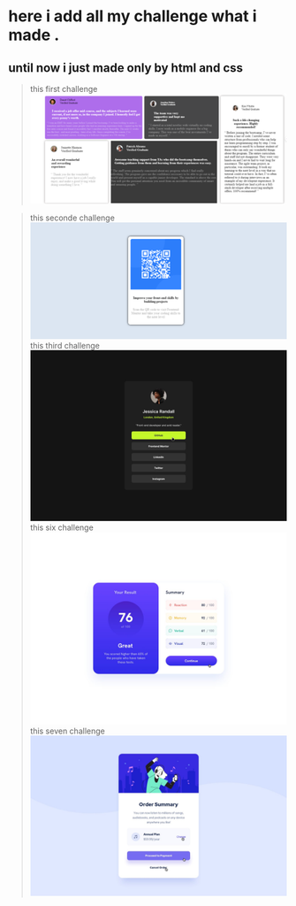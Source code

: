 # here i add all my challenge what i made .
## until now i just made only by html and css 

> this first challenge 
![image first challenge](https://github.com/aymenezz/desingne-public/blob/main/first_challonge/first.png)

> this seconde challenge
![image seconde challenge](https://github.com/aymenezz/desingne-public/blob/main/sconde_challenge/picture.png)
> this third challenge
> ![image third challenge](https://github.com/aymenezz/desingne-public/blob/main/third_challenge/active-states.jpg)
> this six challenge
![six challenge](https://github.com/aymenezz/desingne-public/blob/main/six_challenge/active-states.jpg)
> this seven challenge
![seven challenge](https://github.com/aymenezz/desingne-public/blob/main/seven_challenge/active-states.jpg)





